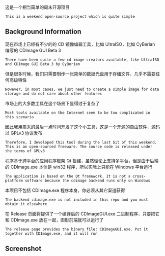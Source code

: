 这是一个相当简单的周末开源项目

`This is a weekend open-source project which is quite simple`

Background Information
----------------------

现在市场上已经有不少的的 CD 镜像编辑工具，比如 UltraISO，比如 CyBerian 编写的 CDImage GUI Beta 3

`There have been quite a few cd image creators available, like UltraISO and CDImage GUI Beta 3 by CyBerian`

但是很多时候，我们只需要制作一张简单的数据光盘用于存储文件，几乎不需要任何高级特性

`However, in most cases, we just need to create a simple image for data storage and do not care about other features`

市场上的大多数工具在这个场景下显得过于复杂了

`Most tools available on the Internet seem to be too complicated in this scenario`

因此我用周末的最后一点时间开发了这个小工具，这是一个开源的自由软件，源码以 GPLv3 协议发布

`Therefore, I developed this tool during the last bit of this weekend. This is an open-sourced freeware. The source code is released under the terms of GPLv3`

程序基于跨平台的应用程序框架 Qt 搭建，虽然理论上支持多平台，但是由于后端的 CDImage.exe 本体是 win32 程序，所以实际上只能在 Windows 平台运行

`The application is based on the Qt framework. It is not a cross-platform software because the cdimage backend runs only on Windows`

本项目不包括 CDImage.exe 程序本身，你必须从其它渠道获得

`The backend cdimage.exe is not included in this repo and you must obtain it elsewhere`

在 Release 页面将提供了一个编译后的 CDImageGUI.exe 二进制程序，只要把它和 CDImage.exe 放在一起，图形前端就可以运行了

`The release page provides the binary file: CDImageGUI.exe. Put it together with CDImage.exe, and it will run`

Screenshot
----------
